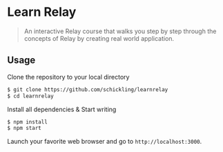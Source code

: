 # Learn Relay

> An interactive Relay course that walks you step by step through the concepts of Relay by creating real world application.

## Usage

Clone the repository to your local directory

```bash
$ git clone https://github.com/schickling/learnrelay
$ cd learnrelay
```

Install all dependencies & Start writing

```bash
$ npm install
$ npm start
```

Launch your favorite web browser and go to `http://localhost:3000`. 
